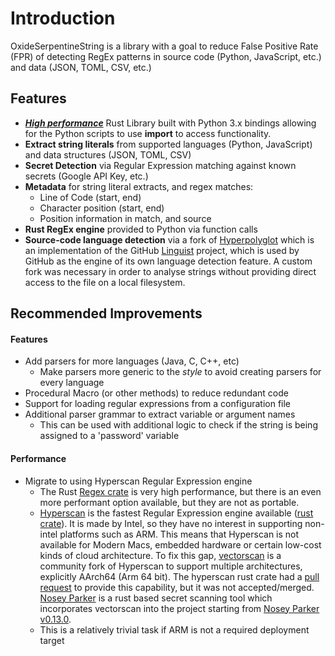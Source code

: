 
# Introduction

OxideSerpentineString is a library with a goal to reduce False Positive Rate (FPR) of detecting RegEx patterns in source
 code (Python, JavaScript, etc.) and data (JSON, TOML, CSV, etc.)


## Features

* **[_High performance_](https://github.com/mariomka/regex-benchmark)** Rust Library built with Python 3.x bindings 
allowing for the Python scripts to use **import** to access functionality.
* **Extract string literals** from supported languages (Python, JavaScript) and data structures (JSON, TOML, CSV)
* **Secret Detection** via Regular Expression matching against known secrets (Google API Key, etc.)
* **Metadata** for string literal extracts, and regex matches:
  * Line of Code (start, end)
  * Character position (start, end)
  * Position information in match, and source
* **Rust RegEx engine** provided to Python via function calls
* **Source-code language detection** via a fork of [Hyperpolyglot](https://github.com/monkslc/hyperpolyglot) which is an 
implementation of the GitHub [Linguist](https://github.com/github-linguist/linguist) project, which is used by GitHub 
as the engine of its own language detection feature. A custom fork was necessary in order to analyse strings without 
providing direct access to the file on a local filesystem.

## Recommended Improvements

#### Features
* Add parsers for more languages (Java, C, C++, etc)
  * Make parsers more generic to the _style_ to avoid creating parsers for every language
* Procedural Macro (or other methods) to reduce redundant code
* Support for loading regular expressions from a configuration file
* Additional parser grammar to extract variable or argument names
  * This can be used with additional logic to check if the string is being assigned to a 'password' variable

#### Performance
* Migrate to using Hyperscan Regular Expression engine
  * The Rust [Regex crate](https://crates.io/crates/regex) is very high performance, but there is an even more 
  performant option available, but they are not as portable. 
  * [Hyperscan](https://github.com/intel/hyperscan) is the fastest Regular Expression engine available 
  ([rust crate](https://docs.rs/hyperscan/latest/hyperscan/)). It is made by Intel, so they have no interest in 
  supporting non-intel platforms such as ARM. This means that Hyperscan is not available for Modern Macs, embedded 
  hardware or certain low-cost kinds of cloud architecture. To fix this gap, 
  [vectorscan](https://github.com/VectorCamp/vectorscan) is a community fork of Hyperscan to support multiple 
  architectures, explicitly AArch64 (Arm 64 bit). The hyperscan rust crate had a 
  [pull request](https://github.com/flier/rust-hyperscan/pull/28) to provide this capability, but it was not 
  accepted/merged. [Nosey Parker](https://github.com/praetorian-inc/noseyparker) is a rust based secret scanning tool 
  which incorporates vectorscan into the project starting from 
  [Nosey Parker v0.13.0](https://github.com/praetorian-inc/noseyparker/releases/tag/v0.13.0).
  * This is a relatively trivial task if ARM is not a required deployment target